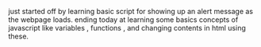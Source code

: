 just started off by learning basic script for showing up an alert message as the webpage loads.
ending today at learning some basics concepts of javascript like variables , functions , and changing contents in html using these.